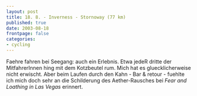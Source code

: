 ```yaml
---
layout: post
title: 18. 8. - Inverness - Stornoway (77 km)
published: true
date: 2003-08-18
frontpage: false 
categories: 
- cycling
---
```


Faehre fahren bei Seegang: auch ein Erlebnis. Etwa jedeR dritte der MitfahrerInnen hing mit dem Kotzbeutel rum. Mich hat es gluecklicherweise nicht erwischt. Aber beim Laufen durch den Kahn - Bar &amp; retour - fuehlte ich mich doch sehr an die Schilderung des Aether-Rausches bei <i>Fear and Loathing in Las Vegas</i> erinnert.

